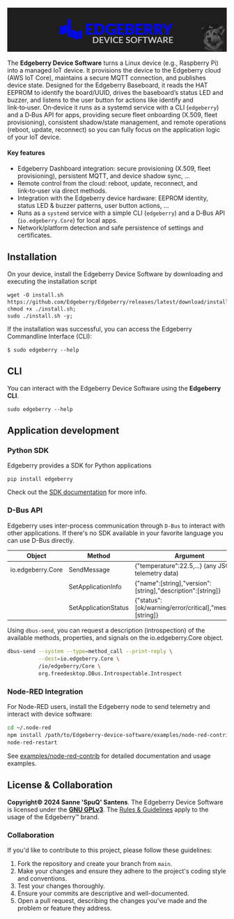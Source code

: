 ![Edgeberry Banner](https://raw.githubusercontent.com/Edgeberry/.github/main/brand/Edgeberry_banner_device_software.png)

The **Edgeberry Device Software** turns a Linux device (e.g., Raspberry Pi) into a managed IoT device. It provisions the device to the Edgeberry cloud (AWS IoT Core), maintains a secure MQTT connection, and publishes device state. Designed for the Edgeberry Baseboard, it reads the HAT EEPROM to identify the board/UUID, drives the baseboard’s status LED and buzzer, and listens to the user button for actions like identify and link‑to‑user. On‑device it runs as a systemd service with a CLI (`edgeberry`) and a D‑Bus API for apps, providing secure fleet onboarding (X.509, fleet provisioning), consistent shadow/state management, and remote operations (reboot, update, reconnect) so you can fully focus on the application logic of your IoT device.

#### Key features
- Edgeberry Dashboard integration: secure provisioning (X.509, fleet provisioning), persistent MQTT, and device shadow sync, ...
- Remote control from the cloud: reboot, update, reconnect, and link‑to‑user via direct methods.
- Integration with the Edgeberry device hardware: EEPROM identity, status LED & buzzer patterns, user button actions, ...
- Runs as a `systemd` service with a simple CLI (`edgeberry`) and a D‑Bus API (`io.edgeberry.Core`) for local apps.
- Network/platform detection and safe persistence of settings and certificates.

## Installation
On your device, install the Edgeberry Device Software by downloading and executing the installation script
```
wget -O install.sh https://github.com/Edgeberry/Edgeberry/releases/latest/download/install.sh;
chmod +x ./install.sh;
sudo ./install.sh -y;
```
If the installation was successful, you can access the Edgeberry Commandline Interface (CLI):
```
$ sudo edgeberry --help
```

## CLI
You can interact with the Edgeberry Device Software using the **Edgeberry CLI**.
```
sudo edgeberry --help
```

## Application development
### Python SDK
Edgeberry provides a SDK for Python applications
```
pip install edgeberry
```
Check out the [SDK documentation](https://github.com/Edgeberry/Edgeberry-Python-SDK) for more info.

### D-Bus API
Edgeberry uses inter-process communication through `D-Bus` to interact with other applications. If there's no SDK available in your favorite language 
you can use D-Bus directly.

| Object           | Method              | Argument                                                    | 
|------------------|---------------------|-------------------------------------------------------------|
|io.edgeberry.Core |SendMessage          | {"temperature":22.5,...} (any JSON telemetry data)         |
|                  |SetApplicationInfo   | {"name":[string],"version":[string],"description":[string]} |
|                  |SetApplicationStatus | {"status":[ok/warning/error/critical],"message":[string]}   |

Using `dbus-send`, you can request a description (introspection) of the available methods, properties, and signals on the io.edgeberry.Core object. 
```sh
dbus-send --system --type=method_call --print-reply \
          --dest=io.edgeberry.Core \
          /io/edgeberry/Core \
          org.freedesktop.DBus.Introspectable.Introspect
```

### Node-RED Integration
For Node-RED users, install the Edgeberry node to send telemetry and interact with device software:
```bash
cd ~/.node-red
npm install /path/to/Edgeberry-device-software/examples/node-red-contrib
node-red-restart
```
See [examples/node-red-contrib](examples/node-red-contrib) for detailed documentation and usage examples.

## License & Collaboration
**Copyright© 2024 Sanne 'SpuQ' Santens**. The Edgeberry Device Software is licensed under the **[GNU GPLv3](LICENSE.txt)**. The [Rules & Guidelines](https://github.com/Edgeberry/.github/blob/main/brand/Edgeberry_Trademark_Rules_and_Guidelines.md) apply to the usage of the Edgeberry™ brand.

### Collaboration

If you'd like to contribute to this project, please follow these guidelines:
1. Fork the repository and create your branch from `main`.
2. Make your changes and ensure they adhere to the project's coding style and conventions.
3. Test your changes thoroughly.
4. Ensure your commits are descriptive and well-documented.
5. Open a pull request, describing the changes you've made and the problem or feature they address.